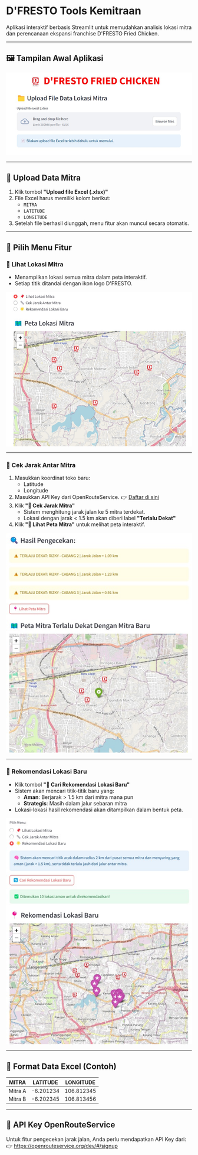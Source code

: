 # D'FRESTO Tools Kemitraan

Aplikasi interaktif berbasis Streamlit untuk memudahkan analisis lokasi mitra dan perencanaan ekspansi franchise D'FRESTO Fried Chicken.

---

## 🖼️ Tampilan Awal Aplikasi

![Tampilan Awal](tampilan%20awal.jpeg)

---

## 📁 Upload Data Mitra

1. Klik tombol **"Upload file Excel (.xlsx)"**
2. File Excel harus memiliki kolom berikut:
   - `MITRA`
   - `LATITUDE`
   - `LONGITUDE`
3. Setelah file berhasil diunggah, menu fitur akan muncul secara otomatis.

---

## 🧭 Pilih Menu Fitur

### 📌 Lihat Lokasi Mitra

- Menampilkan lokasi semua mitra dalam peta interaktif.
- Setiap titik ditandai dengan ikon logo D'FRESTO.

![Lihat Lokasi Mitra](lihat%20lokasi%20mitra.jpeg)

---

### 📏 Cek Jarak Antar Mitra

1. Masukkan koordinat toko baru:
   - Latitude
   - Longitude
2. Masukkan API Key dari OpenRouteService.
   👉 [Daftar di sini](https://openrouteservice.org/dev/#/signup)
3. Klik **"🚦 Cek Jarak Mitra"**
   - Sistem menghitung jarak jalan ke 5 mitra terdekat.
   - Lokasi dengan jarak < 1.5 km akan diberi label **"Terlalu Dekat"**
4. Klik **"📍 Lihat Peta Mitra"** untuk melihat peta interaktif.

![Cek Jarak Antar Mitra](cek%20jarak%20antar%20mitra.jpeg)

---

### 🌟 Rekomendasi Lokasi Baru

- Klik tombol **"🔄 Cari Rekomendasi Lokasi Baru"**
- Sistem akan mencari titik-titik baru yang:
  - **Aman**: Berjarak > 1.5 km dari mitra mana pun
  - **Strategis**: Masih dalam jalur sebaran mitra
- Lokasi-lokasi hasil rekomendasi akan ditampilkan dalam bentuk peta.

![Rekomendasi Lokasi Baru](rekomendasi%20lokasi%20area%20kemitraan.jpeg)

---

## 📁 Format Data Excel (Contoh)

| MITRA       | LATITUDE   | LONGITUDE   |
|-------------|------------|-------------|
| Mitra A     | -6.201234  | 106.812345  |
| Mitra B     | -6.202345  | 106.813456  |

---

## 🔐 API Key OpenRouteService

Untuk fitur pengecekan jarak jalan, Anda perlu mendapatkan API Key dari:
👉 https://openrouteservice.org/dev/#/signup

